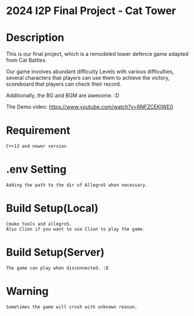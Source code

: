 # 2024 I2P Final Project - Cat Tower

# Description
This is our final project, which is a remodeled tower defence game adapted from Cat Battles.

Our game involves abundant difficulty Levels with various difficulties, several characters that players can use them to achieve the victory, scoreboard that players can check their record.

Additionally, the BG and BGM are awesome. :D

The Demo video: https://www.youtube.com/watch?v=6NFZCEKIWE0

# Requirement
    C++13 and newer version

# .env Setting
    Adding the path to the dir of Allegro5 when necessary.

# Build Setup(Local)
    Cmake tools and allegro5.
    Also Clion if you want to use Clion to play the game.

# Build Setup(Server)
    The game can play when disconnected. :D

# Warning
    Sometimes the game will crush with unknown reason.
